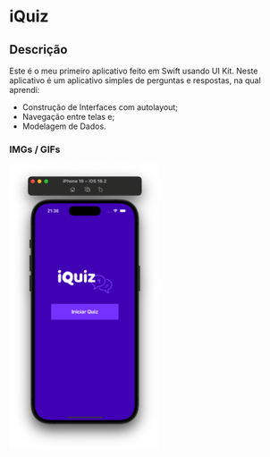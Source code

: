 # iQuiz

## Descrição
Este é o meu primeiro aplicativo feito em Swift usando UI Kit.
Neste aplicativo é um aplicativo simples de perguntas e respostas, na qual aprendi:
 - Construção de Interfaces com autolayout;
 - Navegação entre telas e;
 - Modelagem de Dados.

### IMGs / GIFs
<img src="./imgs/HomeAppQuiz.png" alt="SplashScreen" width="270px">